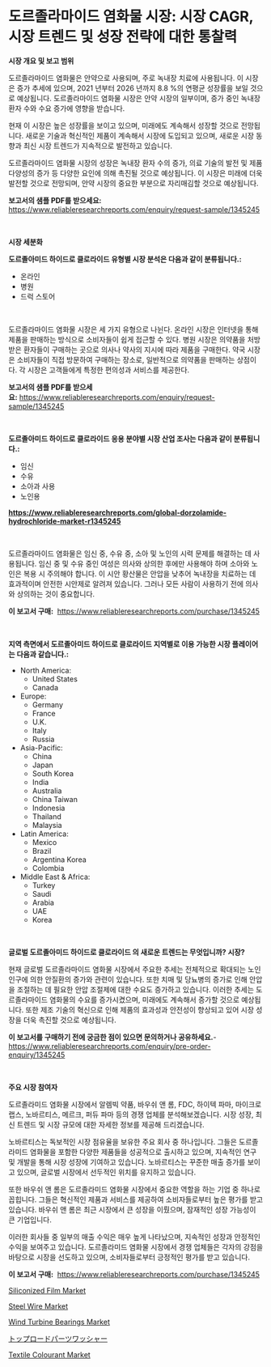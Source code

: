 <p><h1>도르졸라마이드 염화물 시장: 시장 CAGR, 시장 트렌드 및 성장 전략에 대한 통찰력</h1></p><p><strong>시장 개요 및 보고 범위</strong></p>
<p><p>도르졸라마이드 염화물은 안약으로 사용되며, 주로 녹내장 치료에 사용됩니다. 이 시장은 증가 추세에 있으며, 2021 년부터 2026 년까지 8.8 %의 연평균 성장률을 보일 것으로 예상됩니다. 도르졸라마이드 염화물 시장은 안약 시장의 일부이며, 증가 중인 녹내장 환자 수와 수요 증가에 영향을 받습니다.</p><p>현재 이 시장은 높은 성장률을 보이고 있으며, 미래에도 계속해서 성장할 것으로 전망됩니다. 새로운 기술과 혁신적인 제품이 계속해서 시장에 도입되고 있으며, 새로운 시장 동향과 최신 시장 트렌드가 지속적으로 발전하고 있습니다.</p><p>도르졸라마이드 염화물 시장의 성장은 녹내장 환자 수의 증가, 의료 기술의 발전 및 제품 다양성의 증가 등 다양한 요인에 의해 촉진될 것으로 예상됩니다. 이 시장은 미래에 더욱 발전할 것으로 전망되며, 안약 시장의 중요한 부분으로 자리매김할 것으로 예상됩니다.</p></p>
<p><strong>보고서의 샘플 PDF를 받으세요:</strong> <a href="https://www.reliableresearchreports.com/enquiry/request-sample/1345245">https://www.reliableresearchreports.com/enquiry/request-sample/1345245</a></p>
<p>&nbsp;</p>
<p><strong>시장 세분화</strong></p>
<p><strong>도르졸아미드 하이드로 클로라이드 유형별 시장 분석은 다음과 같이 분류됩니다.:</strong></p>
<p><ul><li>온라인</li><li>병원</li><li>드럭 스토어</li></ul></p>
<p>&nbsp;</p>
<p><p>도르졸라마이드 염화물 시장은 세 가지 유형으로 나뉜다. 온라인 시장은 인터넷을 통해 제품을 판매하는 방식으로 소비자들이 쉽게 접근할 수 있다. 병원 시장은 의약품을 처방받은 환자들이 구매하는 곳으로 의사나 약사의 지시에 따라 제품을 구매한다. 약국 시장은 소비자들이 직접 방문하여 구매하는 장소로, 일반적으로 의약품을 판매하는 상점이다. 각 시장은 고객들에게 특정한 편의성과 서비스를 제공한다.</p></p>
<p><strong>보고서의 샘플 PDF를 받으세요:</strong>&nbsp;<a href="https://www.reliableresearchreports.com/enquiry/request-sample/1345245">https://www.reliableresearchreports.com/enquiry/request-sample/1345245</a></p>
<p>&nbsp;</p>
<p><strong> 도르졸아미드 하이드로 클로라이드 응용 분야별 시장 산업 조사는 다음과 같이 분류됩니다.:</strong></p>
<p><ul><li>임신</li><li>수유</li><li>소아과 사용</li><li>노인용</li></ul></p>
<p><strong><a href="https://www.reliableresearchreports.com/global-dorzolamide-hydrochloride-market-r1345245">https://www.reliableresearchreports.com/global-dorzolamide-hydrochloride-market-r1345245</a></strong></p>
<p>&nbsp;</p>
<p><p>도르졸라마이드 염화물은 임신 중, 수유 중, 소아 및 노인의 시력 문제를 해결하는 데 사용됩니다. 임신 중 및 수유 중인 여성은 의사와 상의한 후에만 사용해야 하며 소아와 노인은 복용 시 주의해야 합니다. 이 시안 황산물은 안압을 낮추어 녹내장을 치료하는 데 효과적이며 안전한 시안제로 알려져 있습니다. 그러나 모든 사람이 사용하기 전에 의사와 상의하는 것이 중요합니다.</p></p>
<p><strong>이 보고서 구매:</strong>&nbsp; <a href="https://www.reliableresearchreports.com/purchase/1345245">https://www.reliableresearchreports.com/purchase/1345245</a></p>
<p>&nbsp;</p>
<p><strong>지역 측면에서 도르졸아미드 하이드로 클로라이드 지역별로 이용 가능한 시장 플레이어는 다음과 같습니다.:</strong></p>
<p><ul>
    <li>
        North America:
        <ul>
            <li>United States</li>
            <li>Canada</li>
        </ul>
    </li>
    <li>
        Europe:
        <ul>
            <li>Germany</li>
            <li>France</li>
            <li>U.K.</li>
            <li>Italy</li>
            <li>Russia</li>
        </ul>
    </li>
    <li>
        Asia-Pacific:
        <ul>
            <li>China</li>
            <li>Japan</li>
            <li>South Korea</li>
            <li>India</li>
            <li>Australia</li>
            <li>China Taiwan</li>
            <li>Indonesia</li>
            <li>Thailand</li>
            <li>Malaysia</li>
        </ul>
    </li>
    <li>
        Latin America:
        <ul>
            <li>Mexico</li>
            <li>Brazil</li>
            <li>Argentina Korea</li>
            <li>Colombia</li>
        </ul>
    </li>
    <li>
        Middle East & Africa:
        <ul>
            <li>Turkey</li>
            <li>Saudi</li>
            <li>Arabia</li>
            <li>UAE</li>
            <li>Korea</li>
        </ul>
    </li>
    </ul></p>
<p>&nbsp;</p>
<p><strong>글로벌 도르졸아미드 하이드로 클로라이드 의 새로운 트렌드는 무엇입니까? 시장?</strong></p>
<p><p>현재 글로벌 도르졸라마이드 염화물 시장에서 주요한 추세는 전체적으로 확대되는 노인 인구에 의한 안질환의 증가와 관련이 있습니다. 또한 치매 및 당뇨병의 증가로 인해 안압을 조절하는 데 필요한 안압 조절제에 대한 수요도 증가하고 있습니다. 이러한 추세는 도르졸라마이드 염화물의 수요를 증가시켰으며, 미래에도 계속해서 증가할 것으로 예상됩니다. 또한 제조 기술의 혁신으로 인해 제품의 효과성과 안전성이 향상되고 있어 시장 성장을 더욱 촉진할 것으로 예상됩니다.</p></p>
<p><strong>이 보고서를 구매하기 전에 궁금한 점이 있으면 문의하거나 공유하세요.</strong>- <a href="https://www.reliableresearchreports.com/enquiry/pre-order-enquiry/1345245">https://www.reliableresearchreports.com/enquiry/pre-order-enquiry/1345245</a></p>
<p>&nbsp;</p>
<p><strong>주요 시장 참여자</strong></p>
<p><p>도르졸라미드 염화물 시장에서 알렘빅 약품, 바우쉬 앤 롬, FDC, 하이텍 파마, 마이크로 랩스, 노바르티스, 메르크, 퍼듀 파마 등의 경쟁 업체를 분석해보겠습니다. 시장 성장, 최신 트렌드 및 시장 규모에 대한 자세한 정보를 제공해 드리겠습니다.</p><p>노바르티스는 독보적인 시장 점유율을 보유한 주요 회사 중 하나입니다. 그들은 도르졸라미드 염화물을 포함한 다양한 제품들을 성공적으로 출시하고 있으며, 지속적인 연구 및 개발을 통해 시장 성장에 기여하고 있습니다. 노바르티스는 꾸준한 매출 증가를 보이고 있으며, 글로벌 시장에서 선두적인 위치를 유지하고 있습니다.</p><p>또한 바우쉬 앤 롬은 도르졸라미드 염화물 시장에서 중요한 역할을 하는 기업 중 하나로 꼽힙니다. 그들은 혁신적인 제품과 서비스를 제공하여 소비자들로부터 높은 평가를 받고 있습니다. 바우쉬 앤 롬은 최근 시장에서 큰 성장을 이뤘으며, 잠재적인 성장 가능성이 큰 기업입니다.</p><p>이러한 회사들 중 일부의 매출 수익은 매우 높게 나타났으며, 지속적인 성장과 안정적인 수익을 보여주고 있습니다. 도르졸라미드 염화물 시장에서 경쟁 업체들은 각자의 강점을 바탕으로 시장을 선도하고 있으며, 소비자들로부터 긍정적인 평가를 받고 있습니다.</p></p>
<p><strong>이 보고서 구매:</strong>&nbsp;&nbsp;<a href="https://www.reliableresearchreports.com/purchase/1345245">https://www.reliableresearchreports.com/purchase/1345245</a></p>
<p><p><a href="https://woozy-pyroraptor-a1f.notion.site/Siliconized-Film-Market-Furnish-Information-about-Market-Size-Market-Share-Market-Dynamics-and-Pr-550e58a6ce4f44e3ae251ac2e11693eb">Siliconized Film Market</a></p><p><a href="https://www.linkedin.com/pulse/steel-wire-market-size-growth-outlook-from-2024-2031-projecting-dclwf?trackingId=AuIXnlqhH3AE0gF%2B4K6UHA%3D%3D">Steel Wire Market</a></p><p><a href="https://github.com/Paul14Anderson63/Market-Research-Report-List-3/blob/main/wind-turbine-bearings-market.md">Wind Turbine Bearings Market</a></p><p><a href="https://github.com/ihabdkwlxs948/Market-Research-Report-List-1/blob/main/493004921893.md">トップロードパーツワッシャー</a></p><p><a href="https://issuu.com/reportprime-2/docs/textile-colourant-market-size-2030.pptx">Textile Colourant Market</a></p></p>